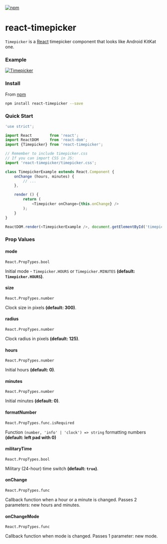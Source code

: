 [![npm](https://nodei.co/npm/react-timepicker.png?downloads=true)](https://www.npmjs.com/package/react-timepicker)

# react-timepicker
`Timepicker` is a [React](https://facebook.github.io/react/) timepicker component that looks like Android KitKat one.

### Example
[![Timepicker](https://raw.githubusercontent.com/radekmie/react-timepicker/master/timepicker.png)](https://jsfiddle.net/radekm/o7syg3q9/embedded/result/)

### Install
From [npm](https://www.npmjs.com/package/react-timepicker)

```sh
npm install react-timepicker --save
```

### Quick Start
```javascript
'use strict';

import React        from 'react';
import ReactDOM     from 'react-dom';
import {Timepicker} from 'react-timepicker';

// Remember to include timepicker.css
// If you can import CSS in JS:
import 'react-timepicker/timepicker.css';

class TimepickerExample extends React.Component {
    onChange (hours, minutes) {
        // ...
    },

    render () {
        return (
            <Timepicker onChange={this.onChange} />
        );
    }
}

ReactDOM.render(<TimepickerExample />, document.getElementById('timepicker-example'));
```

### Prop Values
#### mode
`React.PropTypes.bool`

Initial mode - `Timepicker.HOURS` or `Timepicker.MINUTES` **(default: `Timepicker.HOURS`)**.

#### size
`React.PropTypes.number`

Clock size in pixels **(default: 300)**.

#### radius
`React.PropTypes.number`

Clock radius in pixels **(default: 125)**.

#### hours
`React.PropTypes.number`

Initial hours **(default: 0)**.

#### minutes
`React.PropTypes.number`

Initial minutes **(default: 0)**.

#### formatNumber
`React.PropTypes.func.isRequired`

Function `(number, 'info' | 'clock') => string` formatting numbers **(default: left pad with 0)**

#### militaryTime
`React.PropTypes.bool`

Military (24-hour) time switch **(default: `true`)**.

#### onChange
`React.PropTypes.func`

Callback function when a hour or a minute is changed. Passes 2 parameters: new hours and minutes.

#### onChangeMode
`React.PropTypes.func`

Callback function when mode is changed. Passes 1 parameter: new mode.
